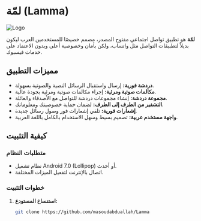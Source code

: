 # لمّة (Lamma)

![Logo]([path_to_logo_image](https://blogger.googleusercontent.com/img/b/R29vZ2xl/AVvXsEgzszhvtIHwitUXTXqZa7VNFEreYim5H9SAk47O3nwhwj9Vsi7lNFfa22SpNDVLJf7CPTgUtUFeUfEut3R0WS-fFS8zaOxaxdVtVvINnKrGqMJPbNMSx9A9wbrvHsRfpNdWyFpSQV4KLGaLu4DDL3L1JoCqsaz1wIS9w6lgW5GwVG2OKUHoTUba3TLlSMk/s1823/LOGO.png))

**لمّة** هو تطبيق تواصل اجتماعي مفتوح المصدر، مصمم خصيصًا للمستخدمين العرب ليكون بديلاً لتطبيقات التواصل مثل واتساب، ولكن بأمان وخصوصية أعلى وبدون الاعتماد على خدمات فيسبوك.

## مميزات التطبيق

- **دردشة فورية:** إرسال واستقبال الرسائل النصية والصوتية بسهولة.
- **مكالمات صوتية ومرئية:** إجراء مكالمات صوتية ومرئية بجودة عالية.
- **مجموعة دردشة:** إنشاء مجموعات دردشة للتواصل مع الأصدقاء والعائلة.
- **التشفير من الطرف إلى الطرف:** لضمان حماية خصوصيتك ومعلوماتك.
- **إشعارات فورية:** تلقي إشعارات فور وصول رسائل جديدة.
- **واجهة مستخدم عربية:** تصميم بسيط وسهل الاستخدام بالكامل باللغة العربية.

## كيفية التثبيت

### متطلبات النظام

- نظام تشغيل Android 7.0 (Lollipop) أو أحدث.
- اتصال بالإنترنت لتفعيل الميزات المختلفة.

### خطوات التثبيت

1. **استنساخ المستودع:**
   ```bash
   git clone https://github.com/masoudabduallah/Lamma
